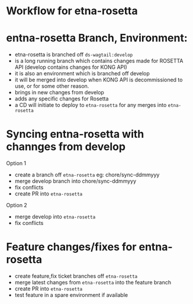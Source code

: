 # Workflow for etna-rosetta

# entna-rosetta Branch, Environment:
- etna-rosetta is branched off `ds-wagtail:develop`
- is a long running branch which contains changes made for ROSETTA API (develop contains changes for KONG API)
- it is also an environment which is branched off develop
- it will be merged into develop when KONG API is decommissioned to use, or for some other reason.
- brings in new changes from develop
- adds any specific changes for Rosetta
- a CD will initiate to deploy to `etna-rosetta` for any merges into `etna-rosetta`


# Syncing entna-rosetta with channges from develop

Option 1
- create a branch off `etna-rosetta` eg: chore/sync-ddmmyyy
- merge develop branch into chore/sync-ddmmyyy
- fix conflicts
- create PR into `etna-rosetta`

Option 2
- merge develop into `etna-rosetta`
- fix conflicts


# Feature changes/fixes for entna-rosetta

- create feature,fix ticket branches off `etna-rosetta`
- merge latest changes from `etna-rosetta` into the feature branch
- create PR into `etna-rosetta`
- test feature in a spare environment if available